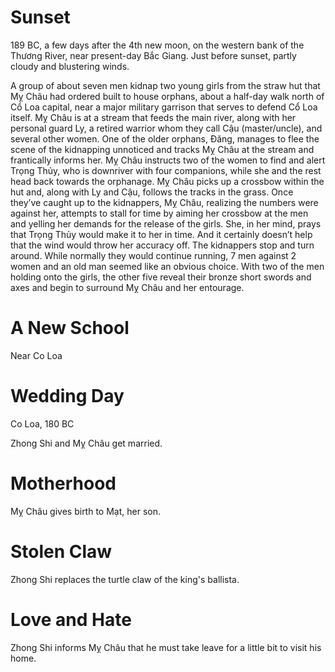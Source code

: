 # Sunset

189 BC, a few days after the 4th new moon, on the western bank of the Thương River, near present-day Bắc Giang. Just before sunset, partly cloudy and blustering winds.

A group of about seven men kidnap two young girls from the straw hut that Mỵ Châu had ordered built to house orphans, about a half-day walk north of Cổ Loa capital, near a major military garrison that serves to defend Cổ Loa itself. Mỵ Châu is at a stream that feeds the main river, along with her personal guard Ly, a retired warrior whom they call Cậu (master/uncle), and several other women. One of the older orphans, Đăng, manages to flee the scene of the kidnapping unnoticed and tracks Mỵ Châu at the stream and frantically informs her. Mỵ Châu instructs two of the women to find and alert Trọng Thủy, who is downriver with four companions, while she and the rest head back towards the orphanage. Mỵ Châu picks up a crossbow within the hut and, along with Ly and Cậu, follows the tracks in the grass. Once they’ve caught up to the kidnappers, Mỵ Châu, realizing the numbers were against her, attempts to stall for time by aiming her crossbow at the men and yelling her demands for the release of the girls. She, in her mind, prays that Trọng Thủy would make it to her in time. And it certainly doesn’t help that the wind would throw her accuracy off. The kidnappers stop and turn around. While normally they would continue running, 7 men against 2 women and an old man seemed like an obvious choice. With two of the men holding onto the girls, the other five reveal their bronze short swords and axes and begin to surround Mỵ Châu and her entourage.

# A New School

Near Co Loa

# Wedding Day

Co Loa, 180 BC

Zhong Shi and Mỵ Châu get married.

# Motherhood

Mỵ Châu gives birth to Mạt, her son.

# Stolen Claw

Zhong Shi replaces the turtle claw of the king's ballista.

# Love and Hate

Zhong Shi informs Mỵ Châu that he must take leave for a little bit to visit his home.
